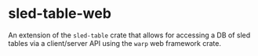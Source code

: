 # sled-table-web

An extension of the `sled-table` crate that allows for accessing a DB of sled
tables via a client/server API using the `warp` web framework crate.
